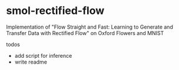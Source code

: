 # smol-rectified-flow

Implementation of "Flow Straight and Fast: Learning to Generate and Transfer Data with Rectified Flow" on Oxford Flowers and MNIST

todos

- add script for inference
- write readme
